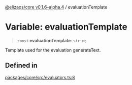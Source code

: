 [@elizaos/core v0.1.6-alpha.4](../index.md) / evaluationTemplate

# Variable: evaluationTemplate

> `const` **evaluationTemplate**: `string`

Template used for the evaluation generateText.

## Defined in

[packages/core/src/evaluators.ts:8](https://github.com/elizaos/eliza/blob/main/packages/core/src/evaluators.ts#L8)
